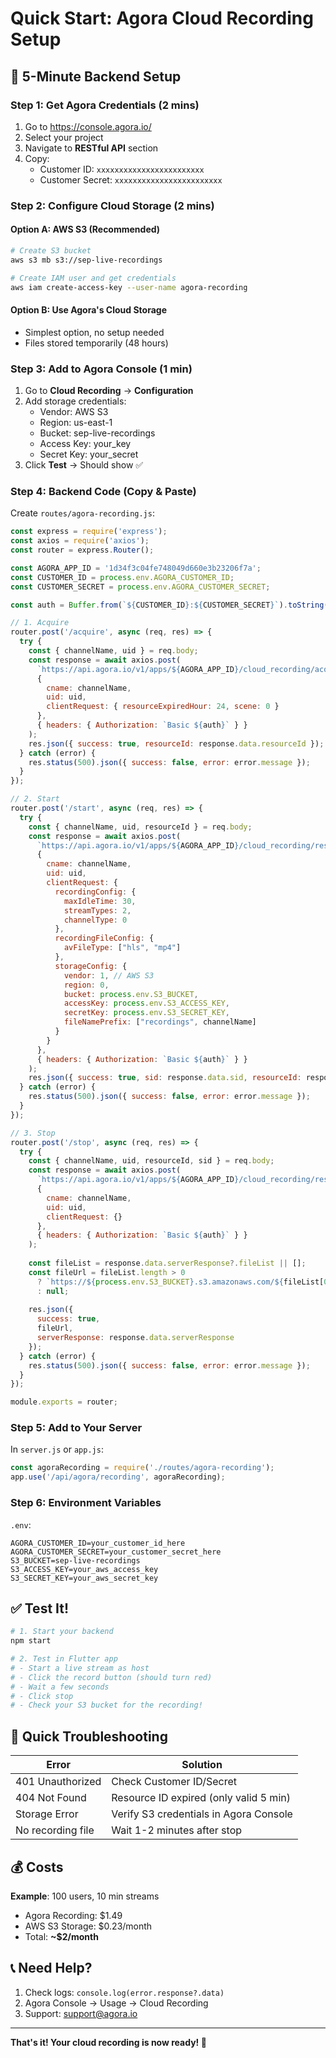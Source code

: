 # Quick Start: Agora Cloud Recording Setup

## 🚀 5-Minute Backend Setup

### Step 1: Get Agora Credentials (2 mins)
1. Go to https://console.agora.io/
2. Select your project
3. Navigate to **RESTful API** section
4. Copy:
   - Customer ID: `xxxxxxxxxxxxxxxxxxxxxxxx`
   - Customer Secret: `xxxxxxxxxxxxxxxxxxxxxxxx`

### Step 2: Configure Cloud Storage (2 mins)

#### Option A: AWS S3 (Recommended)
```bash
# Create S3 bucket
aws s3 mb s3://sep-live-recordings

# Create IAM user and get credentials
aws iam create-access-key --user-name agora-recording
```

#### Option B: Use Agora's Cloud Storage
- Simplest option, no setup needed
- Files stored temporarily (48 hours)

### Step 3: Add to Agora Console (1 min)
1. Go to **Cloud Recording** → **Configuration**
2. Add storage credentials:
   - Vendor: AWS S3
   - Region: us-east-1
   - Bucket: sep-live-recordings
   - Access Key: your_key
   - Secret Key: your_secret
3. Click **Test** → Should show ✅

### Step 4: Backend Code (Copy & Paste)

Create `routes/agora-recording.js`:

```javascript
const express = require('express');
const axios = require('axios');
const router = express.Router();

const AGORA_APP_ID = '1d34f3c04fe748049d660e3b23206f7a';
const CUSTOMER_ID = process.env.AGORA_CUSTOMER_ID;
const CUSTOMER_SECRET = process.env.AGORA_CUSTOMER_SECRET;

const auth = Buffer.from(`${CUSTOMER_ID}:${CUSTOMER_SECRET}`).toString('base64');

// 1. Acquire
router.post('/acquire', async (req, res) => {
  try {
    const { channelName, uid } = req.body;
    const response = await axios.post(
      `https://api.agora.io/v1/apps/${AGORA_APP_ID}/cloud_recording/acquire`,
      {
        cname: channelName,
        uid: uid,
        clientRequest: { resourceExpiredHour: 24, scene: 0 }
      },
      { headers: { Authorization: `Basic ${auth}` } }
    );
    res.json({ success: true, resourceId: response.data.resourceId });
  } catch (error) {
    res.status(500).json({ success: false, error: error.message });
  }
});

// 2. Start
router.post('/start', async (req, res) => {
  try {
    const { channelName, uid, resourceId } = req.body;
    const response = await axios.post(
      `https://api.agora.io/v1/apps/${AGORA_APP_ID}/cloud_recording/resourceid/${resourceId}/mode/mix/start`,
      {
        cname: channelName,
        uid: uid,
        clientRequest: {
          recordingConfig: {
            maxIdleTime: 30,
            streamTypes: 2,
            channelType: 0
          },
          recordingFileConfig: {
            avFileType: ["hls", "mp4"]
          },
          storageConfig: {
            vendor: 1, // AWS S3
            region: 0,
            bucket: process.env.S3_BUCKET,
            accessKey: process.env.S3_ACCESS_KEY,
            secretKey: process.env.S3_SECRET_KEY,
            fileNamePrefix: ["recordings", channelName]
          }
        }
      },
      { headers: { Authorization: `Basic ${auth}` } }
    );
    res.json({ success: true, sid: response.data.sid, resourceId: response.data.resourceId });
  } catch (error) {
    res.status(500).json({ success: false, error: error.message });
  }
});

// 3. Stop
router.post('/stop', async (req, res) => {
  try {
    const { channelName, uid, resourceId, sid } = req.body;
    const response = await axios.post(
      `https://api.agora.io/v1/apps/${AGORA_APP_ID}/cloud_recording/resourceid/${resourceId}/sid/${sid}/mode/mix/stop`,
      {
        cname: channelName,
        uid: uid,
        clientRequest: {}
      },
      { headers: { Authorization: `Basic ${auth}` } }
    );
    
    const fileList = response.data.serverResponse?.fileList || [];
    const fileUrl = fileList.length > 0 
      ? `https://${process.env.S3_BUCKET}.s3.amazonaws.com/${fileList[0].fileName}`
      : null;
    
    res.json({ 
      success: true, 
      fileUrl,
      serverResponse: response.data.serverResponse 
    });
  } catch (error) {
    res.status(500).json({ success: false, error: error.message });
  }
});

module.exports = router;
```

### Step 5: Add to Your Server

In `server.js` or `app.js`:
```javascript
const agoraRecording = require('./routes/agora-recording');
app.use('/api/agora/recording', agoraRecording);
```

### Step 6: Environment Variables

`.env`:
```env
AGORA_CUSTOMER_ID=your_customer_id_here
AGORA_CUSTOMER_SECRET=your_customer_secret_here
S3_BUCKET=sep-live-recordings
S3_ACCESS_KEY=your_aws_access_key
S3_SECRET_KEY=your_aws_secret_key
```

## ✅ Test It!

```bash
# 1. Start your backend
npm start

# 2. Test in Flutter app
# - Start a live stream as host
# - Click the record button (should turn red)
# - Wait a few seconds
# - Click stop
# - Check your S3 bucket for the recording!
```

## 🎯 Quick Troubleshooting

| Error | Solution |
|-------|----------|
| 401 Unauthorized | Check Customer ID/Secret |
| 404 Not Found | Resource ID expired (only valid 5 min) |
| Storage Error | Verify S3 credentials in Agora Console |
| No recording file | Wait 1-2 minutes after stop |

## 💰 Costs

**Example**: 100 users, 10 min streams
- Agora Recording: $1.49
- AWS S3 Storage: $0.23/month
- Total: **~$2/month**

## 📞 Need Help?

1. Check logs: `console.log(error.response?.data)`
2. Agora Console → Usage → Cloud Recording
3. Support: support@agora.io

---

**That's it! Your cloud recording is now ready! 🎉**
